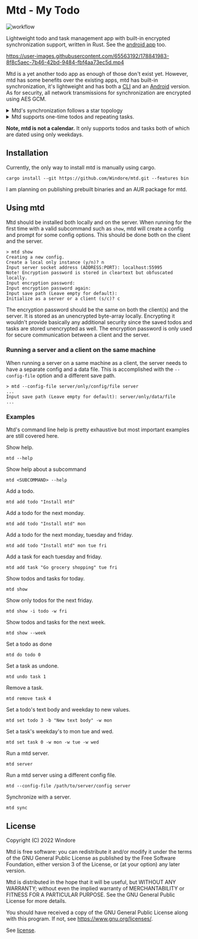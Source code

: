 # Mtd - My Todo

![workflow](https://github.com/Windore/mtd/actions/workflows/rust.yml/badge.svg)

Lightweight todo and task management app with built-in encrypted synchronization support, written in Rust. See the
[android app](https://github.com/Windore/mtd-android) too.

https://user-images.githubusercontent.com/65563192/178841983-8f8c5aec-7b46-42bd-9484-fbf4aa73ec5d.mp4

Mtd is a yet another todo app as enough of those don't exist yet. However, mtd has some benefits
over the existing apps, mtd has built-in synchronization, it's lightweight and has both a
[CLI](https://github.com/Windore/mtd) and an [Android](https://github.com/Windore/mtd-android) version. As
for security, all network transmissions for synchronization are encrypted using AES GCM.

<details>
<summary>Mtd's synchronization follows a star topology</summary>

Mtd's synchronization works by having a single machine function as a server. Other devices then connect to that server.
Having an external server machine is helpful, but not necessary, as a mtd server can be run on a desktop machine
alongside the normal client instance. The server is packed into the same binary so installing anything extra is not
required.

</details>

<details>
<summary>Mtd supports one-time todos and repeating tasks.</summary>

Both items have an id that can be used for marking them as done and modifying them.

Todos are things that you expect to do once. As not all todos should be done immediately, it is possible to specify
a weekday for doing a todo. Done todos are automatically removed one day after completion.

Tasks are things that you expect to do weekly. When creating a new task, you should specify the weekdays for doing the
task.

</details>



**Note, mtd is not a calendar.** It only supports todos and tasks both of which are dated using only weekdays.

## Installation

Currently, the only way to install mtd is manually using cargo.

```
cargo install --git https://github.com/Windore/mtd.git --features bin
```

I am planning on publishing prebuilt binaries and an AUR package for mtd.

## Using mtd

Mtd should be installed both locally and on the server. When running for the first time with a valid subcommand such
as `show`, mtd will create a config and prompt for some config options. This should be done both on the client and the
server.

```
> mtd show
Creating a new config.
Create a local only instance (y/n)? n
Input server socket address (ADDRESS:PORT): localhost:55995
Note! Encryption password is stored in cleartext but obfuscated locally.
Input encryption password:
Input encryption password again:
Input save path (Leave empty for default):
Initialize as a server or a client (s/c)? c
```

The encryption password should be the same on both the client(s) and the server. It is stored as an unencrypted
byte-array locally. Encrypting it wouldn't provide basically any additional security since the saved
todos and tasks are stored unencrypted as well. The encryption password is only used for secure communication between a
client and the server.

### Running a server and a client on the same machine

When running a server on a same machine as a client, the server needs to have a separate config and a data file. This is
accomplished with the `--config-file` option and a different save path.

```
> mtd --config-file server/only/config/file server
...
Input save path (Leave empty for default): server/only/data/file
...
```

### Examples

Mtd's command line help is pretty exhaustive but most important examples are still covered here.

Show help.

```
mtd --help
```

Show help about a subcommand

```
mtd <SUBCOMMAND> --help
```

Add a todo.

```
mtd add todo "Install mtd"
```

Add a todo for the next monday.

```
mtd add todo "Install mtd" mon
```

Add a todo for the next monday, tuesday and friday.

```
mtd add todo "Install mtd" mon tue fri
```

Add a task for each tuesday and friday.

```
mtd add task "Go grocery shopping" tue fri
```

Show todos and tasks for today.

```
mtd show
```

Show only todos for the next friday.

```
mtd show -i todo -w fri
```

Show todos and tasks for the next week.

```
mtd show --week
```

Set a todo as done

```
mtd do todo 0
```

Set a task as undone.

```
mtd undo task 1
```

Remove a task.

```
mtd remove task 4
```

Set a todo's text body and weekday to new values.

```
mtd set todo 3 -b "New text body" -w mon
```

Set a task's weekday's to mon tue and wed.

```
mtd set task 0 -w mon -w tue -w wed
```

Run a mtd server.

```
mtd server
```

Run a mtd server using a different config file.

```
mtd --config-file /path/to/server/config server
```

Synchronize with a server.

```
mtd sync
```

## License

Copyright (C) 2022 Windore

Mtd is free software: you can redistribute it and/or modify it under the terms of the GNU General Public License as
published by the Free Software Foundation, either version 3 of the License, or (at your option) any later version.

Mtd is distributed in the hope that it will be useful, but WITHOUT ANY WARRANTY; without even the implied warranty of
MERCHANTABILITY or FITNESS FOR A PARTICULAR PURPOSE. See the GNU General Public License for more details.

You should have received a copy of the GNU General Public License along with this program. If not,
see <https://www.gnu.org/licenses/>.

See [license](LICENSE).

